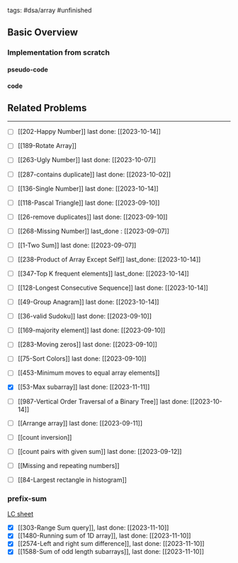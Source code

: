 tags: #dsa/array #unfinished
## Basic Overview

### Implementation from scratch
#### pseudo-code

#### code

## Related Problems
---
- [ ] [[202-Happy Number]] last done: [[2023-10-14]]
- [ ] [[189-Rotate Array]]
- [ ] [[263-Ugly Number]] last done: [[2023-10-07]]
- [ ] [[287-contains duplicate]] last done: [[2023-10-02]]
- [ ] [[136-Single Number]] last done: [[2023-10-14]]
- [ ] [[118-Pascal Triangle]] last done: [[2023-09-10]]
- [ ] [[26-remove duplicates]] last done: [[2023-09-10]]
- [ ] [[268-Missing Number]] last_done : [[2023-09-07]]
- [ ] [[1-Two Sum]] last done: [[2023-09-07]]
- [ ] [[238-Product of Array Except Self]] last_done: [[2023-10-14]]
- [ ] [[347-Top K frequent elements]] last_done: [[2023-10-14]]
- [ ] [[128-Longest Consecutive Sequence]] last done: [[2023-10-14]]
- [ ] [[49-Group Anagram]] last done: [[2023-10-14]]
- [ ] [[36-valid Sudoku]] last done: [[2023-09-10]]
- [ ] [[169-majority element]] last done: [[2023-09-10]]
- [ ] [[283-Moving zeros]] last done: [[2023-09-10]]
- [ ] [[75-Sort Colors]] last done: [[2023-09-10]]
- [ ] [[453-Minimum moves to equal array elements]]
- [x] [[53-Max subarray]] last done: [[2023-11-11]]
- [ ] [[987-Vertical Order Traversal of a Binary Tree]] last done: [[2023-10-14]]
- [ ] [[Arrange array]] last done: [[2023-09-11]]
- [ ] [[count inversion]]
- [ ] [[count pairs with given sum]] last done: [[2023-09-12]]
- [ ] [[Missing and repeating numbers]]
- [ ] [[84-Largest rectangle in histogram]]



### prefix-sum
[LC sheet](https://leetcode.com/tag/prefix-sum/discuss/3606265/Prefix-Sum-oror-Summary-with-practice-questions-Sheet-(1D-2D))

- [x] [[303-Range Sum query]], last done: [[2023-11-10]]
- [x] [[1480-Running sum of 1D array]], last done: [[2023-11-10]]
- [x] [[2574-Left and right sum difference]], last done: [[2023-11-10]]
- [x] [[1588-Sum of odd length subarrays]], last done: [[2023-11-10]]